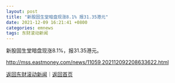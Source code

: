 ```yaml
---
layout: post
title: "新股固生堂暗盘现涨8.1% 报31.35港元"
date: 2021-12-09 16:21:41 +0800
categories: emnews
tags: 东财滚动新闻
---
```


新股固生堂暗盘现涨8.1%，报31.35港元。

<http://mss.eastmoney.com/news/11059,202112092208633622.html>

[返回东财滚动新闻](//finews.withounder.com/emnews/)｜[返回首页](//finews.withounder.com/)